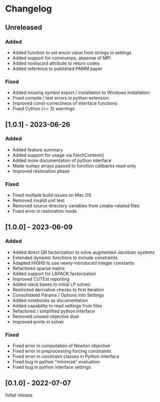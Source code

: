 # Changelog

## Unreleased

### Added

- Added function to set enum value from strings in settings
- Added support for coinmumps, absense of MPI
- Added nodiscard attribute to return codes
- Added reference to published PAMM paper

### Fixed

- Added missing symbol export / installation to Windows installation
- Fixed compile / test errors in python extension
- Improved const-correctness of interface functions
- Fixed Cython (>= 3) warnings

## [1.0.1] - 2023-06-26

### Added

- Added feature summary
- Added support for usage via FetchContent()
- Added more documentation of python interface
- Made numpy arrays passed to function callbacks read-only
- Improved restoration phase

### Fixed

- Fixed multiple build issues on Mac OS
- Removed invalid unit test
- Removed source directory variables from cmake-related files
- Fixed error in restoration mode

## [1.0.0] - 2023-06-09

### Added

- Added direct QR factorization to solve augmented Jacobian systems
- Extended dynamic functions to include constraints
- Adapted HiGHS to use newly-introduced integer constants
- Refactored sparse matrix
- Added support for LAPACK factorization
- Improved CUTEst reporting
- Added slack bases to initial LP solves
- Restricted derivative checks to first iteration
- Consolidated Params / Options into Settings
- Added notebooks as documentation
- Added capability to read settings from files
- Refactored / simplified python interface
- Removed unused objective dual
- Improved prints in solver

### Fixed

- Fixed error in computation of Newton objective
- Fixed error in preprocessing forcing constraints
- Fixed error in constraint classes in Python interface
- Fixed bug in python "minimize" evaluation
- Fixed bug in python interface settings

## [0.1.0] - 2022-07-07

Initial release
